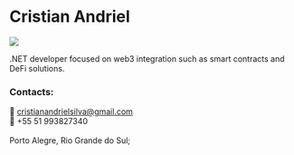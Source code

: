 # Cristian Andriel
[<img src="https://img.shields.io/badge/linkedin-%230077B5.svg?&style=for-the-badge&logo=linkedin&logoColor=white" />](https://www.linkedin.com/in/cristian-andriel/)

.NET developer focused on web3 integration such as smart contracts and DeFi solutions.

### Contacts:<br>
  :email: cristianandrielsilva@gmail.com <br>
  :iphone: +55 51 993827340 <br>
<br>
Porto Alegre, Rio Grande do Sul;
